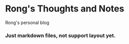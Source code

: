 # Rong's Thoughts and Notes

Rong's personal blog

### Just markdown files, not support layout yet.
